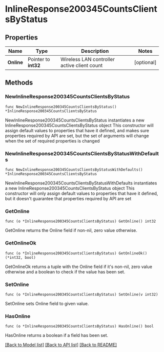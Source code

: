 # InlineResponse200345CountsClientsByStatus

## Properties

Name | Type | Description | Notes
------------ | ------------- | ------------- | -------------
**Online** | Pointer to **int32** | Wireless LAN controller active client count | [optional] 

## Methods

### NewInlineResponse200345CountsClientsByStatus

`func NewInlineResponse200345CountsClientsByStatus() *InlineResponse200345CountsClientsByStatus`

NewInlineResponse200345CountsClientsByStatus instantiates a new InlineResponse200345CountsClientsByStatus object
This constructor will assign default values to properties that have it defined,
and makes sure properties required by API are set, but the set of arguments
will change when the set of required properties is changed

### NewInlineResponse200345CountsClientsByStatusWithDefaults

`func NewInlineResponse200345CountsClientsByStatusWithDefaults() *InlineResponse200345CountsClientsByStatus`

NewInlineResponse200345CountsClientsByStatusWithDefaults instantiates a new InlineResponse200345CountsClientsByStatus object
This constructor will only assign default values to properties that have it defined,
but it doesn't guarantee that properties required by API are set

### GetOnline

`func (o *InlineResponse200345CountsClientsByStatus) GetOnline() int32`

GetOnline returns the Online field if non-nil, zero value otherwise.

### GetOnlineOk

`func (o *InlineResponse200345CountsClientsByStatus) GetOnlineOk() (*int32, bool)`

GetOnlineOk returns a tuple with the Online field if it's non-nil, zero value otherwise
and a boolean to check if the value has been set.

### SetOnline

`func (o *InlineResponse200345CountsClientsByStatus) SetOnline(v int32)`

SetOnline sets Online field to given value.

### HasOnline

`func (o *InlineResponse200345CountsClientsByStatus) HasOnline() bool`

HasOnline returns a boolean if a field has been set.


[[Back to Model list]](../README.md#documentation-for-models) [[Back to API list]](../README.md#documentation-for-api-endpoints) [[Back to README]](../README.md)


